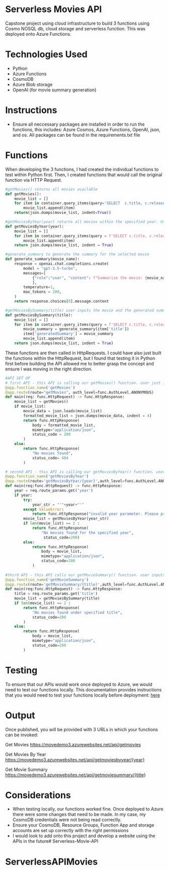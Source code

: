 
# Serverless Movies API
Capstone project using cloud infrastructure to build 3 functions using Cosmo NOSQL db, cloud storage and serverless function. This was deployed onto Azure Functions.

# Technologies Used
* Python
* Azure Functions 
* CosmoDB
* Azure Blob storage
* OpenAI (for movie summary generation)

# Instructions
* Ensure all neccessary packages are installed in order to run the functions, this includes: Azure Cosmos, Azure Functions, OpenAI, json, and os. All packages can be found in the requirements.txt file

# Functions
When developing the 3 functions, I had created the individual functions to test within Python first. Then, I created functions that would call the original function via HTTP Request.
````Python
#getMovies() returns all movies available
def getMovies():
    movie_list = []
    for item in container.query_items(query='SELECT  c.title, c.releaseYear, c.genre, c.coverUrl From c', enable_cross_partition_query=True):
        movie_list.append(item)
    return(json.dumps(movie_list, indent=True))

#getMoviesByYear(year) returns all movies within the specified year. User specifies the year.
def getMoviesByYear(year):
    movie_list = []
    for item in container.query_items(query = f'SELECT c.title, c.releaseYear, c.genre, c.coverUrl From c WHERE c.releaseYear = {year}', enable_cross_partition_query=True):
        movie_list.append(item)
    return json.dumps(movie_list, indent = True)

#generate_summary to generate the summary for the selected movie
def generate_summary(movie_name):
    response = openai.chat.completions.create(
        model = "gpt-3.5-turbo",
        messages=[
            {"role":"user", "content": f"Summarize the movie: {movie_name} in 2 sentences"}
            ],
        temperature=1,
        max_tokens = 200,
    )
    return response.choices[0].message.content

#getMoviesBySummary(title) user inputs the movie and the generated summary is included as a part of the data
def getMoviesBySummary(title):
    movie_list = []
    for item in container.query_items(query = f'SELECT c.title, c.releaseYear, c.genre, c.coverUrl From c WHERE LOWER(c.title) = @title', parameters = [dict(name='@title', value = title.lower())], enable_cross_partition_query=True):
        movie_summary = generate_summary(item['title'])
        item['generatedSummary'] = movie_summary
        movie_list.append(item)
    return json.dumps(movie_list, indent = True)
````

These functions are then called in HttpRequests. I could have also just built the functions within the HttpRequest, but I found that testing it in Python first before building the API allowed me to better grasp the concept and ensure I was moving in the right direction.
````Python
#API SET UP
# first API - this API is calling our getMovies() function. user just inputs the URL into their browser and it will return all movies in the database.
@app.function_name('getMovies')
@app.route(route="getMovies", auth_level=func.AuthLevel.ANONYMOUS)
def main(req: func.HttpRequest) -> func.HttpResponse:
    movie_list = getMovies()
    if movie_list:
        movie_data = json.loads(movie_list)
        formatted_movie_list = json.dumps(movie_data, indent = 4)
        return func.HttpResponse(
            body = formatted_movie_list,
            mimetype="application/json",
            status_code = 200
        )
    else:
        return func.HttpResponse(
            "No movies found",
            status_code= 404
        )

# second API - this API is calling our getMoviesByYear() function. user inputs the URL into their browser along with year and this returns all movies in the database with the year. If no movie exists for that year then it returns "No movies found for the specified year".
@app.function_name('getMoviesByYear')
@app.route(route='getMoviesByYear/{year}',auth_level=func.AuthLevel.ANONYMOUS)
def main(req:func.HttpRequest) -> func.HttpResponse:
    year = req.route_params.get('year')
    if year:
        try:
            year_str = "'"+year+"'"
        except ValueError:
            return func.HttpResponse("invalid year parameter. Please provide a valid year parameter", status_code=404)
        movie_list = getMoviesByYear(year_str)
        if len(movie_list) == 2 :
            return func.HttpResponse(
                "No movies found for the specified year",
                 status_code=200)
        else:
            return func.HttpResponse(
                body = movie_list,
                mimetype="application/json",
                status_code=200
            )
            
#third API - this API calls our getMovieSummary() function. user inputs the movie name into the URL and it outputs the movie, data points and a generated summary field with an AI generated summary using openAI API
@app.function_name('getMovieSummary')
@app.route(route='getMovieSummary/{title}',auth_level=func.AuthLevel.ANONYMOUS)
def main(req:func.HttpRequest) -> func.HttpResponse:
    title = req.route_params.get('title')
    movie_list = getMoviesBySummary(title)
    if len(movie_list) == 2 :
        return func.HttpResponse(
            "No movies found under specified title",
            status_code=200
        )
    else:
        return func.HttpResponse(
            body = movie_list,
            mimetype="application/json",
            status_code=200
        )
````

# Testing
To ensure that our APIs would work once deployed to Azure, we would need to test our functions locally. This documentation provides instructions that you would need to test your functions locally before deployment: [here](https://learn.microsoft.com/en-us/azure/azure-functions/functions-run-local?tabs=macos%2Cisolated-process%2Cnode-v4%2Cpython-v2%2Chttp-trigger%2Ccontainer-apps&pivots=programming-language-python)

# Output 
Once published, you will be provided with 3 URLs in which your functions can be invoked:

Get Movies
https://movedemo3.azurewebsites.net/api/getmovies

Get Movies By Year
https://movedemo3.azurewebsites.net/api/getmoviesbyyear/{year}

Get Movie Summary
https://movedemo3.azurewebsites.net/api/getmoviesummary/{title}

# Considerations
* When testing locally, our functions worked fine. Once deployed to Azure there were some changes that need to be made. In my case, my CosmoDB credentials were not being read correctly.
* Ensure your CosmoDB, Resource Groups, Function App and storage accounts are set up correctly with the right permissions
* I would look to add onto this project and develop a website using the APIs in the future# Serverless-Movie-API
# ServerlessAPIMovies
